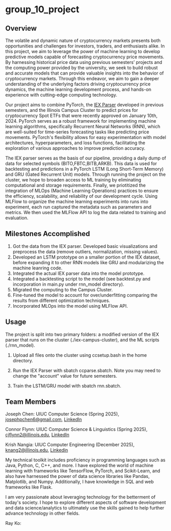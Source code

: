 # group_10_project

## Overview

The volatile and dynamic nature of cryptocurrency markets presents both opportunities and challenges for investors, traders, and enthusiasts alike. In this project, we aim to leverage the power of machine learning to develop predictive models capable of forecasting cryptocurrency price movements. By harnessing historical price data using previous semesters’ projects and the computing power provided by the university, we seek to build robust and accurate models that can provide valuable insights into the behavior of cryptocurrency markets. Through this endeavor, we aim to gain a deeper understanding of the underlying factors driving cryptocurrency price dynamics, the machine learning development process, and hands-on experience with cutting-edge computing technology.

Our project aims to combine PyTorch, the [IEX Parser](https://gitlab.engr.illinois.edu/ie421_high_frequency_trading_spring_2024/iex-downloader-parser) developed in previous semesters, and the Illinois Campus Cluster to predict prices for cryptocurrency Spot ETFs that were recently approved on January 10th, 2024. PyTorch serves as a robust framework for implementing machine learning algorithms, specifically Recurrent Neural Networks (RNN), which are well-suited for time-series forecasting tasks like predicting price movements. PyTorch's flexibility allows for easy experimentation with model architectures, hyperparameters, and loss functions, facilitating the exploration of various approaches to improve prediction accuracy.

The IEX parser serves as the basis of our pipeline, providing a daily dump of data for selected symbols (BITO,FBTC,BITB,ARKB). This data is used for backtesting and predictions in a PyTorch LSTM (Long Short-Term Memory) and GRU (Gated Recurrent Unit) models. Through running the project on the cluster, we hope to broaden access to ML training by eliminating computational and storage requirements. Finally, we priotitized the integration of MLOps (Machine Learning Operations) practices to ensure the efficiency, scalability, and reliability of our development cycle. Using MLFlow to organize the machine learning experiments into runs into experiment, each run captured the metadata such as parameters and metrics. We then used the MLFlow API to log the data related to training and evaluation.

## Milestones Accomplished
1) Got the data from the IEX parser. Developed basic visualizations and preprocess the data (remove outliers, normalization, missing values).  
2) Developed an LSTM prototype on a smaller portion of the IEX dataset, before expanding it to other RNN models like GRU and modularizing the machine leanring code.
3) Integrated the actual IEX parser data into the model prototype.
4) Integrated a backtesting script to the model (see backtest.py and incorporation in main.py under rnn_model directory).
5) Migrated the computing to the Campus Cluster.
5) Fine-tuned the model to account for over/underfitting comparing the results from different optimization techniques.
6) Incorporated MLOps into the model using MLFlow API.


## Usage

The project is split into two primary folders: a modified version of the IEX parser that runs on the cluster (./iex-campus-cluster), and the ML scripts (./rnn_model).

1) Upload all files onto the cluster using ccsetup.bash in the home directory.

2) Run the IEX Parser with sbatch ccparse.sbatch. Note you may need to change the "account" value for future semesters.

3) Train the LSTM/GRU model with sbatch rnn.sbatch.

## Team Members

Joseph Chen: UIUC Computer Science (Spring 2025), josephpchen6@gmail.com, [LinkedIn](https://www.linkedin.com/in/joseph-chen-4a2b72246/)

Connor Flynn: UIUC Computer Science & Linguistics (Spring 2025), cjflynn2@illinois.edu, [LinkedIn](https://www.linkedin.com/in/connor-flynn-253960228/) 

Krish Nangia: UIUC Computer Engineering (December 2025), knang2@illinois.edu, [Linkedin](https://www.linkedin.com/in/krish-nangia-uiuc)

My technical toolkit includes proficiency in programming languages such as Java, Python, C, C++, and more. I have explored the world of machine learning with frameworks like TensorFlow, PyTorch, and Scikit-Learn, and also have harnessed the power of data science libraries like Pandas, Matplotlib, and Numpy. Additionally, I have knowledge in SQL and web frameworks like Flask. 

​I am very passionate about leveraging technology for the betterment of today's society. I hope to explore different aspects of software development and data science/analytics to ultimately use the skills gained to help further advance technology in other fields.

Ray Ko:
